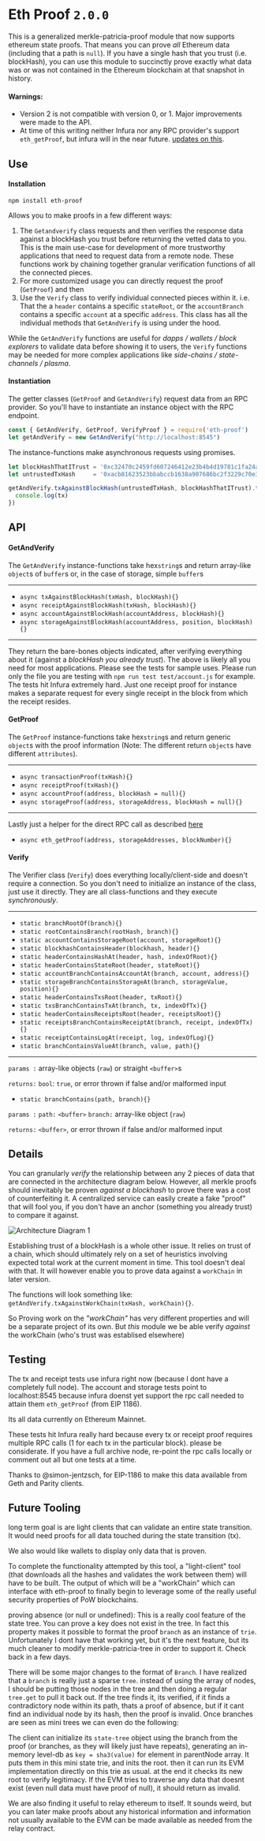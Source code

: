 # Eth Proof `2.0.0`

This is a generalized merkle-patricia-proof module that now supports ethereum state proofs. That means you can prove _all_ Ethereum data (including that a path is `null`). If you have a single hash that you trust (i.e. blockHash), you can use this module to succinctly prove exactly what data was or was not contained in the Ethereum blockchain at that snapshot in history.

#### Warnings:

- Version 2 is not compatible with version 0, or 1. Major improvements were made to the API.
- At time of this writing neither Infura nor any RPC provider's support `eth_getProof`, but infura will in the near future. [updates on this](https://github.com/zmitton/eth-proof/issues/9).


## Use

#### Installation 

```
npm install eth-proof
```

Allows you to make proofs in a few different ways:

1. The `Getandverify` class requests and then verifies the response data against a blockHash you trust before returning the vetted data to you. This is the main use-case for development of more trustworthy applications that need to request data from a remote node. These functions work by chaining together granular verification functions of all the connected pieces.
2. For more customized usage you can directly request the proof (`GetProof`) and then 
3. Use the `Verify` class to verify individual connected pieces within it. i.e. That the a `header` contains a specific `stateRoot`, or the `accountBranch` contains a specific `account` at a specific `address`. This class has all the individual methods that `GetAndVerify` is using under the hood. 

While the `GetAndVerify` functions are useful for _dapps / wallets / block explorers_  to validate data before showing it to users, the `Verify` functions may be needed for more complex applications like _side-chains / state-channels / plasma_.


#### Instantiation

The getter classes (`GetProof` and `GetAndVerify`) request data from an RPC provider. So you'll have to instantiate an instance object with the RPC endpoint. 

```javascript
const { GetAndVerify, GetProof, VerifyProof } = require('eth-proof')
let getAndVerify = new GetAndVerify("http://localhost:8545")
```

The instance-functions make asynchronous requests using promises.

```javascript
let blockHashThatITrust = '0xc32470c2459fd607246412e23b4b4d19781c1fa24a603d47a5bc066be3b5c0af'
let untrustedTxHash     = '0xacb81623523bbabccb1638a907686bc2f3229c70e3ab51777bef0a635f3ac03f'

getAndVerify.txAgainstBlockHash(untrustedTxHash, blockHashThatITrust).then((tx)=>{
  console.log(tx)
})
```


## API


#### GetAndVerify

The `GetAndVerify` instance-functions take hex`string`s and return array-like `object`s of `buffer`s or, in the case of storage, simple `buffer`s

-----
- `async txAgainstBlockHash(txHash, blockHash){}`
- `async receiptAgainstBlockHash(txHash, blockHash){}`
- `async accountAgainstBlockHash(accountAddress, blockHash){}`
- `async storageAgainstBlockHash(accountAddress, position, blockHash){}`
-----

They return the bare-bones objects indicated, after verifying everything about it (against a _blockHash you already trust_). The above is likely all you need for most applications. Please see the tests for sample uses. Please run only the file you are testing with `npm run test test/account.js` for example. The tests hit Infura extremely hard. Just one receipt proof for instance makes a separate request for every single receipt in the block from which the receipt resides.

#### GetProof

The `GetProof` instance-functions take hex`string`s and return generic `object`s with the proof information (Note: The different return `object`s have different `attributes`).

-----
- `async transactionProof(txHash){}`
- `async receiptProof(txHash){}`
- `async accountProof(address, blockHash = null){}`
- `async storageProof(address, storageAddress, blockHash = null){}`
-----

Lastly just a helper for the direct RPC call as described [here](https://github.com/ethereum/wiki/wiki/JSON-RPC#eth_getproof)
- `async eth_getProof(address, storageAddresses, blockNumber){}`

#### Verify

The Verifier class (`Verify`) does everything locally/client-side and doesn't require a connection. So you don't need to initialize an instance of the class, just use it directly. They are all class-functions and they execute _synchronously_.

-----
- `static branchRootOf(branch){}`
- `static rootContainsBranch(rootHash, branch){}`
- `static accountContainsStorageRoot(account, storageRoot){}`
- `static blockhashContainsHeader(blockhash, header){}`
- `static headerContainsHashAt(header, hash, indexOfRoot){}`
- `static headerContainsStateRoot(header, stateRoot){}`
- `static accountBranchContainsAccountAt(branch, account, address){}`
- `static storageBranchContainsStorageAt(branch, storageValue, position){}`
- `static headerContainsTxsRoot(header, txRoot){}`
- `static txsBranchContainsTxAt(branch, tx, indexOfTx){}`
- `static headerContainsReceiptsRoot(header, receiptsRoot){}`
- `static receiptsBranchContainsReceiptAt(branch, receipt, indexOfTx){}`
- `static receiptContainsLogAt(receipt, log, indexOfLog){}`
- `static branchContainsValueAt(branch, value, path){}`
-----

`params :` array-like objects (`raw`) or straight `<buffer>`s

`returns:` `bool`: `true`, or error thrown if false and/or malformed input

- `static branchContains(path, branch){}`

`params :` `path:` `<buffer>` `branch:` array-like object (`raw`)

`returns:` `<buffer>`, or error thrown if false and/or malformed input

<!-- * `GetProof` builds the proof - these request data from the blockchains so you'll have to instantiate a GetProof object with an rpc endpoint. It's functions are async using promises.

* `Verify`ing that a given proof is correct - Can/should be done locally/client-side. These functions are synchronous and require no connections, so they are class-level functions - no instantiation needed. -->


## Details

You can granularly *verify* the relationship between any 2 pieces of data that are connected in the architecture diagram below. However, all merkle proofs should inevitably be proven *against a blockhash* to prove there was a cost of counterfeiting it. A centralized service can easily create a fake "proof" that will fool you, if you don't have an anchor (something you already trust) to compare it against.

![Architecture Diagram 1](https://raw.githubusercontent.com/zmitton/eth-proof/master/img/architectureDiagram.JPG)

Establishing trust of a blockHash is a whole other issue. It relies on trust of a chain, which should ultimately rely on a set of heuristics involving expected total work at the current moment in time. This tool doesn't deal with that. It will however enable you to prove data against a `workChain` in later version. 

The functions will look something like: `getAndVerify.txAgainstWorkChain(txHash, workChain){}`.

So Proving work on the _"workChain"_ has very different properties and will be a separate project of its own. But _this_ module we be able verify _against_ the workChain (who's trust was establised elsewhere)

<!-- ```javascript
var txHash = '0xb53f752216120e8cbe18783f41c6d960254ad59fac16229d4eaec5f7591319de'
eP.getTransactionProof(txHash).then((result)=>{
  // console.log(result) // I now have a proof object

  // I can now verify the proof against a blockhash I trust.
  var myTrustedBlockHash = Buffer.from('f82990de9b368d810ce4b858c45717737245aa965771565f8a41df4c75acc171','hex')
  var verified = EP.transaction(result.path, result.value, result.parentNodes, result.header, myTrustedBlockHash)
  console.log(verified) // true
}).catch((e)=>{console.log(e)})
``` -->


## Testing


The tx and receipt tests use infura right now (because I dont have a completely full node). The account and storage tests point to localhost:8545 because infura doenst yet support the rpc call needed to attain them `eth_getProof` (from EIP 1186).

Its all data currently on Ethereum Mainnet.

These tests hit Infura really hard because every tx or receipt proof requires multiple RPC calls (1 for each tx in the particular block). please be considerate. If you have a full archive node, re-point the rpc calls locally or comment out all but one tests at a time.

Thanks to @simon-jentzsch, for EIP-1186 to make this data available from Geth and Parity clients.


## Future Tooling


long term goal is are light clients that can validate an entire state transition. It would need proofs for all data touched during the state transition (tx).

We also would like wallets to display only data that is proven.

To complete the functionality attempted by this tool, a "light-client" tool (that downloads all the hashes and validates the work between them) will have to be built. The output of which will be a "workChain" which can interface with eth-proof to finally begin to leverage some of the really useful security properties of PoW blockchains.

proving absence (or null or undefined):
This is a really cool feature of the state tree. You can prove a key does not exist in the tree. In fact this property makes it possible to format the proof `branch` as an instance of `trie`. Unfortunately I dont have that working yet, but it's the next feature, but its much cleaner to modify merkle-patricia-tree in order to support it. Check back in a few days.

There will be some major changes to the format of `Branch`. I have realized that a `branch` is really just a sparse `tree`. instead of using the array of nodes, I should be putting those nodes in the tree and then doing a regular `tree.get` to pull it back out. If the tree finds it, its verified, if it finds a contradictory node within its path, thats a proof of absence, but if it cant find an individual node by its hash, then the proof is invalid. Once branches are seen as mini trees we can even do the following:

The client can initialize its `state-tree` object using the branch from the proof (or branches, as they will likely just have repeats), generating an in-memory level-db as `key = sha3(value)` for element in parentNode array. It puts them in this mini state trie, and inits the root. then it can run its EVM implementation directly on this trie as usual. at the end it checks its new root to verify legitimacy. If the EVM tries to traverse any data that doesnt exist (even null data must have proof of null), it should return as invalid.

We are also finding it useful to relay ethereum to itself. It sounds weird, but you can later make proofs about any historical information and information not usually available to the EVM can be made available as needed from the relay contract.
